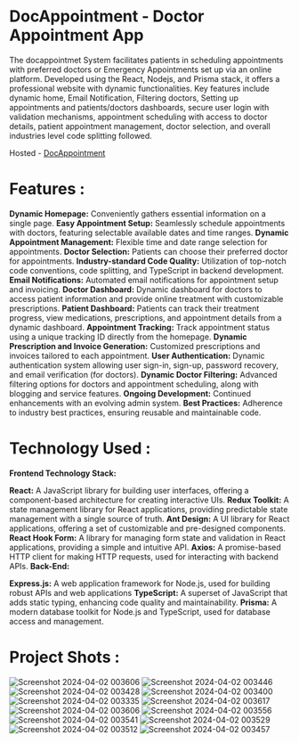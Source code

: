 # DocAppointment - Doctor Appointment App

The docappointmet System facilitates patients in scheduling appointments with preferred doctors or Emergency Appointments set up via an online platform. Developed using the React, Nodejs, and Prisma stack, it offers a professional website with dynamic functionalities. Key features include dynamic home, Email Notification, Filtering doctors, Setting up appointments and patients/doctors dashboards, secure user login with validation mechanisms, appointment scheduling with access to doctor details, patient appointment management, doctor selection, and overall industries level code splitting followed.

Hosted - [DocAppointment](https://docappointmet.netlify.app/)



# Features :

**Dynamic Homepage:** Conveniently gathers essential information on a single page.
 **Easy Appointment Setup:** Seamlessly schedule appointments with doctors, featuring selectable available dates and time ranges.
 **Dynamic Appointment Management:** Flexible time and date range selection for appointments.
 **Doctor Selection:** Patients can choose their preferred doctor for appointments.
 **Industry-standard Code Quality:** Utilization of top-notch code conventions, code splitting, and TypeScript in backend development.
 **Email Notifications:** Automated email notifications for appointment setup and invoicing.
 **Doctor Dashboard:** Dynamic dashboard for doctors to access patient information and provide online treatment with customizable prescriptions.
 **Patient Dashboard:** Patients can track their treatment progress, view medications, prescriptions, and appointment details from a dynamic dashboard.
 **Appointment Tracking:** Track appointment status using a unique tracking ID directly from the homepage.
 **Dynamic Prescription and Invoice Generation:** Customized prescriptions and invoices tailored to each appointment.
 **User Authentication:** Dynamic authentication system allowing user sign-in, sign-up, password recovery, and email verification (for doctors).
 **Dynamic Doctor Filtering:** Advanced filtering options for doctors and appointment scheduling, along with blogging and service features.
 **Ongoing Development:** Continued enhancements with an evolving admin system.
 **Best Practices:** Adherence to industry best practices, ensuring reusable and maintainable code.

# Technology Used :
**Frontend Technology Stack:**

**React:** A JavaScript library for building user interfaces, offering a component-based architecture for creating interactive UIs.
**Redux Toolkit:** A state management library for React applications, providing predictable state management with a single source of truth.
**Ant Design:** A UI library for React applications, offering a set of customizable and pre-designed components.
**React Hook Form:** A library for managing form state and validation in React applications, providing a simple and intuitive API.
**Axios:** A promise-based HTTP client for making HTTP requests, used for interacting with backend APIs.
**Back-End:**

**Express.js:** A web application framework for Node.js, used for building robust APIs and web applications
**TypeScript:** A superset of JavaScript that adds static typing, enhancing code quality and maintainability.
**Prisma:** A modern database toolkit for Node.js and TypeScript, used for database access and management.

# Project Shots :

![Screenshot 2024-04-02 003606](https://github.com/11shiv/Docappointment/assets/103626079/d189ff7d-8da8-4791-8520-8f766a3dc753)
![Screenshot 2024-04-02 003446](https://github.com/11shiv/Docappointment/assets/103626079/b377bf6a-aa83-405e-a4e8-b345e255e152)
![Screenshot 2024-04-02 003428](https://github.com/11shiv/Docappointment/assets/103626079/98ca0250-1579-460d-9377-a1bd91887e23)
![Screenshot 2024-04-02 003400](https://github.com/11shiv/Docappointment/assets/103626079/3539bf48-4e09-4f2f-af66-479d96bed5ba)
![Screenshot 2024-04-02 003335](https://github.com/11shiv/Docappointment/assets/103626079/41106f15-4f93-4bc9-9d30-01ea92f23a4d)
![Screenshot 2024-04-02 003617](https://github.com/11shiv/Docappointment/assets/103626079/59d75ba4-449e-402c-a4f1-2886f165467c)
![Screenshot 2024-04-02 003606](https://github.com/11shiv/Docappointment/assets/103626079/7f5787d6-430c-410d-b40d-244844d1b368)
![Screenshot 2024-04-02 003556](https://github.com/11shiv/Docappointment/assets/103626079/b1c94dcb-8bdd-443f-85d7-424321335f1c)
![Screenshot 2024-04-02 003541](https://github.com/11shiv/Docappointment/assets/103626079/b37636f9-ce2a-4869-8434-c2864fe199e5)
![Screenshot 2024-04-02 003529](https://github.com/11shiv/Docappointment/assets/103626079/6b864526-3a93-4a9f-9db9-6c7d2110c39f)
![Screenshot 2024-04-02 003512](https://github.com/11shiv/Docappointment/assets/103626079/b09d96bc-e9d0-493f-a454-78b3f968464d)
![Screenshot 2024-04-02 003457](https://github.com/11shiv/Docappointment/assets/103626079/38456318-3dc0-4075-aaf1-fccde97a95cd)
